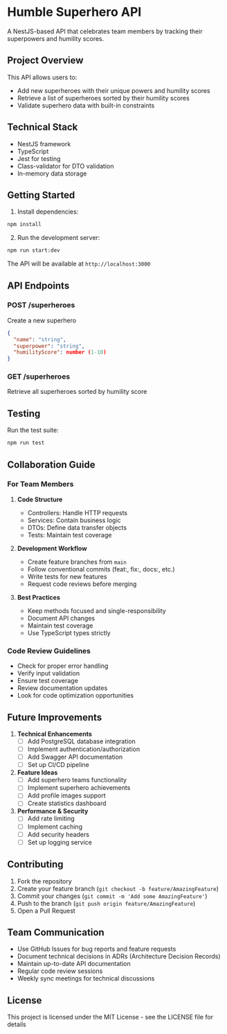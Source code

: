 # Humble Superhero API

A NestJS-based API that celebrates team members by tracking their superpowers and humility scores.

## Project Overview

This API allows users to:
- Add new superheroes with their unique powers and humility scores
- Retrieve a list of superheroes sorted by their humility scores
- Validate superhero data with built-in constraints

## Technical Stack

- NestJS framework
- TypeScript
- Jest for testing
- Class-validator for DTO validation
- In-memory data storage

## Getting Started

1. Install dependencies:
```bash
npm install
```

2. Run the development server:
```bash
npm run start:dev
```

The API will be available at `http://localhost:3000`

## API Endpoints

### POST /superheroes
Create a new superhero
```json
{
  "name": "string",
  "superpower": "string",
  "humilityScore": number (1-10)
}
```

### GET /superheroes
Retrieve all superheroes sorted by humility score

## Testing

Run the test suite:
```bash
npm run test
```

## Collaboration Guide

### For Team Members

1. **Code Structure**
   - Controllers: Handle HTTP requests
   - Services: Contain business logic
   - DTOs: Define data transfer objects
   - Tests: Maintain test coverage

2. **Development Workflow**
   - Create feature branches from `main`
   - Follow conventional commits (feat:, fix:, docs:, etc.)
   - Write tests for new features
   - Request code reviews before merging

3. **Best Practices**
   - Keep methods focused and single-responsibility
   - Document API changes
   - Maintain test coverage
   - Use TypeScript types strictly

### Code Review Guidelines

- Check for proper error handling
- Verify input validation
- Ensure test coverage
- Review documentation updates
- Look for code optimization opportunities

## Future Improvements

1. **Technical Enhancements**
   - [ ] Add PostgreSQL database integration
   - [ ] Implement authentication/authorization
   - [ ] Add Swagger API documentation
   - [ ] Set up CI/CD pipeline

2. **Feature Ideas**
   - [ ] Add superhero teams functionality
   - [ ] Implement superhero achievements
   - [ ] Add profile images support
   - [ ] Create statistics dashboard

3. **Performance & Security**
   - [ ] Add rate limiting
   - [ ] Implement caching
   - [ ] Add security headers
   - [ ] Set up logging service

## Contributing

1. Fork the repository
2. Create your feature branch (`git checkout -b feature/AmazingFeature`)
3. Commit your changes (`git commit -m 'Add some AmazingFeature'`)
4. Push to the branch (`git push origin feature/AmazingFeature`)
5. Open a Pull Request

## Team Communication

- Use GitHub Issues for bug reports and feature requests
- Document technical decisions in ADRs (Architecture Decision Records)
- Maintain up-to-date API documentation
- Regular code review sessions
- Weekly sync meetings for technical discussions

## License

This project is licensed under the MIT License - see the LICENSE file for details
